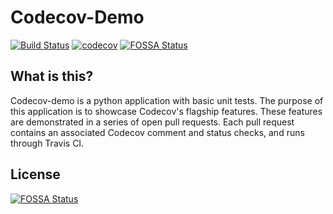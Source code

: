 # Codecov-Demo

[![Build Status](https://travis-ci.org/codecov/codecov-demo.svg?branch=master)](https://travis-ci.org/codecov/Python-Standard) [![codecov](https://codecov.io/gh/codecov/codecov-demo/branch/master/graph/badge.svg)](https://codecov.io/gh/codecov/codecov-demo)
[![FOSSA Status](https://app.fossa.com/api/projects/git%2Bgithub.com%2Fcodecov%2Fcodecov-demo.svg?type=shield)](https://app.fossa.com/projects/git%2Bgithub.com%2Fcodecov%2Fcodecov-demo?ref=badge_shield)

## What is this?

Codecov-demo is a python application with basic unit tests. The purpose of this application is to showcase Codecov's flagship features. These features are demonstrated in a series of open pull requests. Each pull request contains an associated Codecov comment and status checks, and runs through Travis CI.


## License
[![FOSSA Status](https://app.fossa.com/api/projects/git%2Bgithub.com%2Fcodecov%2Fcodecov-demo.svg?type=large)](https://app.fossa.com/projects/git%2Bgithub.com%2Fcodecov%2Fcodecov-demo?ref=badge_large)
